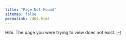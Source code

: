 ```yaml
---
title: "Page Not Found"
sitemap: false
permalink: /404.html
---
```

Hihi. The page you were trying to view does not exist. ;-)
